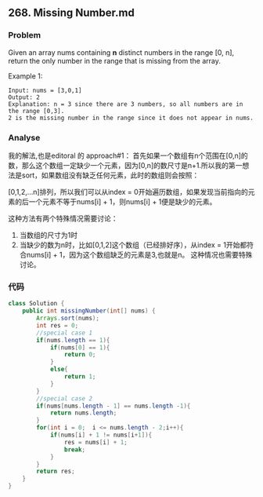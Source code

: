 ## 268. Missing Number.md
### Problem
Given an array nums containing **n** distinct numbers in the range [0, n], return the only number in the range that is missing from the array.

Example 1:

```
Input: nums = [3,0,1]
Output: 2
Explanation: n = 3 since there are 3 numbers, so all numbers are in the range [0,3].
2 is the missing number in the range since it does not appear in nums.
```
### Analyse
我的解法,也是editoral 的 approach#1：
首先如果一个数组有n个范围在[0,n]的数，那么这个数组一定缺少一个元素，因为[0,n]的数尺寸是n+1.所以我的第一想法是sort，如果数组没有缺乏任何元素，此时的数组则会按照：

[0,1,2,...n]排列，所以我们可以从index = 0开始遍历数组，如果发现当前指向的元素的后一个元素不等于nums[i] + 1，则nums[i] + 1便是缺少的元素。

这种方法有两个特殊情况需要讨论：
1. 当数组的尺寸为1时
2. 当缺少的数为n时，比如[0,1,2]这个数组（已经排好序），从index = 1开始都符合nums[i] + 1，因为这个数组缺乏的元素是3,也就是n。 这种情况也需要特殊讨论。

### 代码

```java
class Solution {
    public int missingNumber(int[] nums) {
        Arrays.sort(nums);
        int res = 0;
        //special case 1
        if(nums.length == 1){
            if(nums[0] == 1){
                return 0;
            }
            else{
                return 1;
            }
        }
        //special case 2
        if(nums[nums.length - 1] == nums.length -1){
            return nums.length;
        }
        for(int i = 0;  i <= nums.length - 2;i++){
            if(nums[i] + 1 != nums[i+1]){
                res = nums[i] + 1;
                break;
            }
        }
        return res;
    }
}
```
